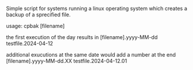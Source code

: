 Simple script for systems running a linux operating system which creates a backup of a sprecified file.

usage:
cpbak [filename]

the first execution of the day results in
[filename].yyyy-MM-dd
testfile.2024-04-12

additional exucutions at the same date would add a number at the end
[filename].yyyy-MM-dd.XX
testfile.2024-04-12.01
